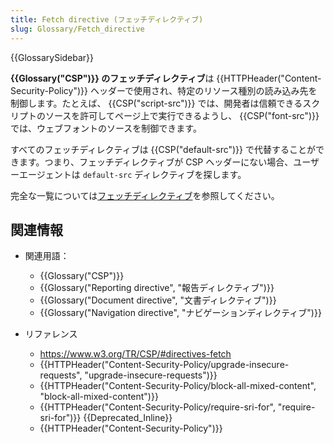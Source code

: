 ```yaml
---
title: Fetch directive (フェッチディレクティブ)
slug: Glossary/Fetch_directive
---
```


{{GlossarySidebar}}

**{{Glossary("CSP")}} のフェッチディレクティブ**は {{HTTPHeader("Content-Security-Policy")}} ヘッダーで使用され、特定のリソース種別の読み込み先を制御します。たとえば、 {{CSP("script-src")}} では、開発者は信頼できるスクリプトのソースを許可してページ上で実行できるようし、 {{CSP("font-src")}} では、ウェブフォントのソースを制御できます。

すべてのフェッチディレクティブは {{CSP("default-src")}} で代替することができます。つまり、フェッチディレクティブが CSP ヘッダーにない場合、ユーザーエージェントは `default-src` ディレクティブを探します。

完全な一覧については[フェッチディレクティブ](/ja/docs/Web/HTTP/Headers/Content-Security-Policy#fetch_directives)を参照してください。

## 関連情報

- 関連用語：

  - {{Glossary("CSP")}}
  - {{Glossary("Reporting directive", "報告ディレクティブ")}}
  - {{Glossary("Document directive", "文書ディレクティブ")}}
  - {{Glossary("Navigation directive", "ナビゲーションディレクティブ")}}

- リファレンス

  - <https://www.w3.org/TR/CSP/#directives-fetch>
  - {{HTTPHeader("Content-Security-Policy/upgrade-insecure-requests", "upgrade-insecure-requests")}}
  - {{HTTPHeader("Content-Security-Policy/block-all-mixed-content", "block-all-mixed-content")}}
  - {{HTTPHeader("Content-Security-Policy/require-sri-for", "require-sri-for")}} {{Deprecated_Inline}}
  - {{HTTPHeader("Content-Security-Policy")}}
